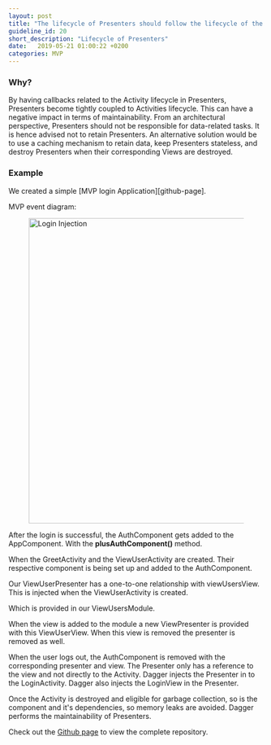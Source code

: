 ```yaml
---
layout: post
title: "The lifecycle of Presenters should follow the lifecycle of the Views, but not by replicating the complexity of the lifecycles of Android components."
guideline_id: 20
short_description: "Lifecycle of Presenters"
date:   2019-05-21 01:00:22 +0200
categories: MVP
---
```

<h3>Why?</h3>
By having callbacks related to the Activity lifecycle in Presenters, Presenters
become tightly coupled to Activities lifecycle. This can have
a negative impact in terms of maintainability. From an architectural perspective, 
Presenters should not be responsible for
data-related tasks. It is hence advised not to retain Presenters.
An alternative solution would be to use a caching mechanism
to retain data, keep Presenters stateless, and destroy Presenters
when their corresponding Views are destroyed.

<h3>Example</h3>
We created a simple [MVP login Application][github-page]. 

MVP event diagram:
<figure>
  <img src="/assets/MVPLogin_injection.png" alt="Login Injection" width="600">
</figure>

After the login is successful, the AuthComponent gets added to the AppComponent. 
With the <b>plusAuthComponent()</b> method.

<script src="https://gist.github.com/Geertdepont/547535c79f8dd210c7f580de3acd4429.js"></script>

When the GreetActivity and the ViewUserActivity are created. Their respective component is 
being set up and added to the AuthComponent.

<script src="https://gist.github.com/Geertdepont/6bfd1948147766a44579173049aaa979.js"></script>

<script src="https://gist.github.com/Geertdepont/533cae68ef7bbfc49a45cde4b8cd30d6.js"></script>

Our ViewUserPresenter has a one-to-one relationship with viewUsersView. 
This is injected when the ViewUserActivity is created.

<script src="https://gist.github.com/Geertdepont/3cceed203537b7fc29f1cd7a712a2109.js"></script>

Which is provided in our ViewUsersModule.

When the view is added to the module a new ViewPresenter is provided with this	ViewUserView. 
When this view is removed the presenter is removed as well.

<script src="https://gist.github.com/Geertdepont/bb5770a60eff27f2da993c3f46a140d0.js"></script>

When the user logs out, the AuthComponent is removed with the corresponding presenter and view. 
The Presenter only has a reference to the view and not directly to the Activity. 
Dagger injects the Presenter in to the LoginActivity. Dagger also injects the LoginView in the Presenter. 

Once the Activity is destroyed and eligible for garbage collection, 
so is the component and it's dependencies, so memory leaks are avoided.
Dagger performs the maintainability of Presenters.

Check out the [Github page][github-page] to view the complete repository.

[github-page]: https://github.com/Geertdepont/bachelor_thesis/tree/master/MVPLogin